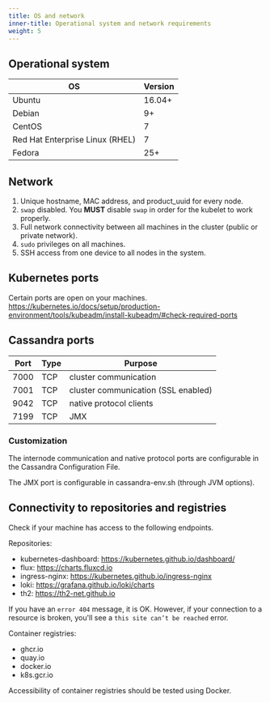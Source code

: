 ```yaml
---
title: OS and network
inner-title: Operational system and network requirements
weight: 5
---
```


<!-- ## Kubernetes minimum requirements
Machines that meet Kubernetes minimum requirements for the workers
https://kubernetes.io/docs/setup/production-environment/tools/kubeadm/install-kubeadm/#before-you-begin -->

## Operational system

|OS|Version|
|---|---|
|Ubuntu|16.04+|
|Debian|9+|
|CentOS|7|
|Red Hat Enterprise Linux (RHEL)|7|
|Fedora|25+|

## Network

1. Unique hostname, MAC address, and product_uuid for every node.
2. `swap` disabled. You **MUST** disable `swap` in order for the kubelet to work properly.
3. Full network connectivity between all machines in the cluster (public or private network).
4. `sudo` privileges on all machines.
5. SSH access from one device to all nodes in the system.

## Kubernetes ports

Certain ports are open on your machines.
https://kubernetes.io/docs/setup/production-environment/tools/kubeadm/install-kubeadm/#check-required-ports

## Cassandra ports

|Port|Type|Purpose|
|---|---|---|
|7000|TCP|cluster communication|
|7001|TCP|cluster communication (SSL enabled)|
|9042|TCP|native protocol clients|
|7199|TCP|JMX|

### Customization

The internode communication and native protocol
ports are configurable in the Cassandra Configuration File.

The JMX
port is configurable in cassandra-env.sh (through JVM options).


## Connectivity to repositories and registries

Check if your machine has access to the following endpoints.

Repositories:

- kubernetes-dashboard: https://kubernetes.github.io/dashboard/
- flux: https://charts.fluxcd.io
- ingress-nginx: https://kubernetes.github.io/ingress-nginx
- loki: https://grafana.github.io/loki/charts
- th2: https://th2-net.github.io

<notice note>

If you have an `error 404` message, it is OK. However, if your connection
to a resource is broken, you'll see a `this site can’t be reached` error.

</notice>

Container registries:
- ghcr.io
- quay.io
- docker.io
- k8s.gcr.io

<notice note>

Accessibility of container registries should be tested using Docker.

</notice>
